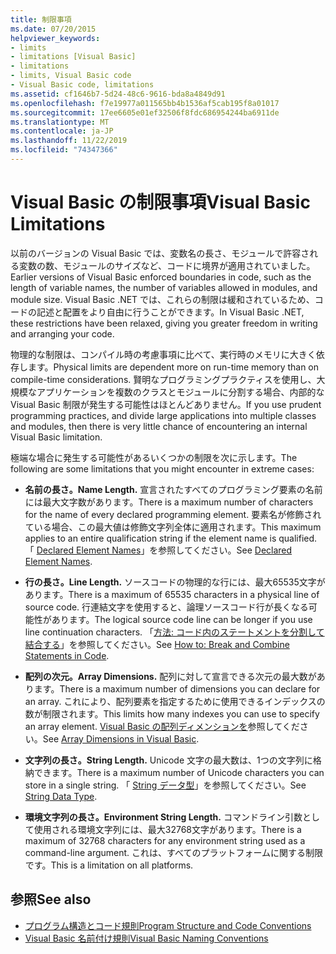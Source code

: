 ```yaml
---
title: 制限事項
ms.date: 07/20/2015
helpviewer_keywords:
- limits
- limitations [Visual Basic]
- limitations
- limits, Visual Basic code
- Visual Basic code, limitations
ms.assetid: cf1646b7-5d24-48c6-9616-bda8a4849d91
ms.openlocfilehash: f7e19977a011565bb4b1536af5cab195f8a01017
ms.sourcegitcommit: 17ee6605e01ef32506f8fdc686954244ba6911de
ms.translationtype: MT
ms.contentlocale: ja-JP
ms.lasthandoff: 11/22/2019
ms.locfileid: "74347366"
---
```

# <a name="visual-basic-limitations"></a><span data-ttu-id="9d6dd-102">Visual Basic の制限事項</span><span class="sxs-lookup"><span data-stu-id="9d6dd-102">Visual Basic Limitations</span></span>
<span data-ttu-id="9d6dd-103">以前のバージョンの Visual Basic では、変数名の長さ、モジュールで許容される変数の数、モジュールのサイズなど、コードに境界が適用されていました。</span><span class="sxs-lookup"><span data-stu-id="9d6dd-103">Earlier versions of Visual Basic enforced boundaries in code, such as the length of variable names, the number of variables allowed in modules, and module size.</span></span> <span data-ttu-id="9d6dd-104">Visual Basic .NET では、これらの制限は緩和されているため、コードの記述と配置をより自由に行うことができます。</span><span class="sxs-lookup"><span data-stu-id="9d6dd-104">In Visual Basic .NET, these restrictions have been relaxed, giving you greater freedom in writing and arranging your code.</span></span>  
  
 <span data-ttu-id="9d6dd-105">物理的な制限は、コンパイル時の考慮事項に比べて、実行時のメモリに大きく依存します。</span><span class="sxs-lookup"><span data-stu-id="9d6dd-105">Physical limits are dependent more on run-time memory than on compile-time considerations.</span></span> <span data-ttu-id="9d6dd-106">賢明なプログラミングプラクティスを使用し、大規模なアプリケーションを複数のクラスとモジュールに分割する場合、内部的な Visual Basic 制限が発生する可能性はほとんどありません。</span><span class="sxs-lookup"><span data-stu-id="9d6dd-106">If you use prudent programming practices, and divide large applications into multiple classes and modules, then there is very little chance of encountering an internal Visual Basic limitation.</span></span>  
  
 <span data-ttu-id="9d6dd-107">極端な場合に発生する可能性があるいくつかの制限を次に示します。</span><span class="sxs-lookup"><span data-stu-id="9d6dd-107">The following are some limitations that you might encounter in extreme cases:</span></span>  
  
- <span data-ttu-id="9d6dd-108">**名前の長さ。**</span><span class="sxs-lookup"><span data-stu-id="9d6dd-108">**Name Length.**</span></span> <span data-ttu-id="9d6dd-109">宣言されたすべてのプログラミング要素の名前には最大文字数があります。</span><span class="sxs-lookup"><span data-stu-id="9d6dd-109">There is a maximum number of characters for the name of every declared programming element.</span></span> <span data-ttu-id="9d6dd-110">要素名が修飾されている場合、この最大値は修飾文字列全体に適用されます。</span><span class="sxs-lookup"><span data-stu-id="9d6dd-110">This maximum applies to an entire qualification string if the element name is qualified.</span></span> <span data-ttu-id="9d6dd-111">「 [Declared Element Names](../../../visual-basic/programming-guide/language-features/declared-elements/declared-element-names.md)」を参照してください。</span><span class="sxs-lookup"><span data-stu-id="9d6dd-111">See [Declared Element Names](../../../visual-basic/programming-guide/language-features/declared-elements/declared-element-names.md).</span></span>  
  
- <span data-ttu-id="9d6dd-112">**行の長さ。**</span><span class="sxs-lookup"><span data-stu-id="9d6dd-112">**Line Length.**</span></span> <span data-ttu-id="9d6dd-113">ソースコードの物理的な行には、最大65535文字があります。</span><span class="sxs-lookup"><span data-stu-id="9d6dd-113">There is a maximum of 65535 characters in a physical line of source code.</span></span> <span data-ttu-id="9d6dd-114">行連結文字を使用すると、論理ソースコード行が長くなる可能性があります。</span><span class="sxs-lookup"><span data-stu-id="9d6dd-114">The logical source code line can be longer if you use line continuation characters.</span></span> <span data-ttu-id="9d6dd-115">「[方法: コード内のステートメントを分割して結合する](../../../visual-basic/programming-guide/program-structure/how-to-break-and-combine-statements-in-code.md)」を参照してください。</span><span class="sxs-lookup"><span data-stu-id="9d6dd-115">See [How to: Break and Combine Statements in Code](../../../visual-basic/programming-guide/program-structure/how-to-break-and-combine-statements-in-code.md).</span></span>  
  
- <span data-ttu-id="9d6dd-116">**配列の次元。**</span><span class="sxs-lookup"><span data-stu-id="9d6dd-116">**Array Dimensions.**</span></span> <span data-ttu-id="9d6dd-117">配列に対して宣言できる次元の最大数があります。</span><span class="sxs-lookup"><span data-stu-id="9d6dd-117">There is a maximum number of dimensions you can declare for an array.</span></span> <span data-ttu-id="9d6dd-118">これにより、配列要素を指定するために使用できるインデックスの数が制限されます。</span><span class="sxs-lookup"><span data-stu-id="9d6dd-118">This limits how many indexes you can use to specify an array element.</span></span> <span data-ttu-id="9d6dd-119">[Visual Basic の配列ディメンションを](../../../visual-basic/programming-guide/language-features/arrays/array-dimensions.md)参照してください。</span><span class="sxs-lookup"><span data-stu-id="9d6dd-119">See [Array Dimensions in Visual Basic](../../../visual-basic/programming-guide/language-features/arrays/array-dimensions.md).</span></span>  
  
- <span data-ttu-id="9d6dd-120">**文字列の長さ。**</span><span class="sxs-lookup"><span data-stu-id="9d6dd-120">**String Length.**</span></span> <span data-ttu-id="9d6dd-121">Unicode 文字の最大数は、1つの文字列に格納できます。</span><span class="sxs-lookup"><span data-stu-id="9d6dd-121">There is a maximum number of Unicode characters you can store in a single string.</span></span> <span data-ttu-id="9d6dd-122">「 [String データ型](../../../visual-basic/language-reference/data-types/string-data-type.md)」を参照してください。</span><span class="sxs-lookup"><span data-stu-id="9d6dd-122">See [String Data Type](../../../visual-basic/language-reference/data-types/string-data-type.md).</span></span>  
  
- <span data-ttu-id="9d6dd-123">**環境文字列の長さ。**</span><span class="sxs-lookup"><span data-stu-id="9d6dd-123">**Environment String Length.**</span></span> <span data-ttu-id="9d6dd-124">コマンドライン引数として使用される環境文字列には、最大32768文字があります。</span><span class="sxs-lookup"><span data-stu-id="9d6dd-124">There is a maximum of 32768 characters for any environment string used as a command-line argument.</span></span> <span data-ttu-id="9d6dd-125">これは、すべてのプラットフォームに関する制限です。</span><span class="sxs-lookup"><span data-stu-id="9d6dd-125">This is a limitation on all platforms.</span></span>  
  
## <a name="see-also"></a><span data-ttu-id="9d6dd-126">参照</span><span class="sxs-lookup"><span data-stu-id="9d6dd-126">See also</span></span>

- [<span data-ttu-id="9d6dd-127">プログラム構造とコード規則</span><span class="sxs-lookup"><span data-stu-id="9d6dd-127">Program Structure and Code Conventions</span></span>](../../../visual-basic/programming-guide/program-structure/program-structure-and-code-conventions.md)
- [<span data-ttu-id="9d6dd-128">Visual Basic 名前付け規則</span><span class="sxs-lookup"><span data-stu-id="9d6dd-128">Visual Basic Naming Conventions</span></span>](../../../visual-basic/programming-guide/program-structure/naming-conventions.md)
